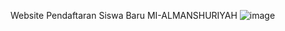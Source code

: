 Website Pendaftaran Siswa Baru MI-ALMANSHURIYAH
![image](https://github.com/Abdurrafi07/PDW8_20220140103/assets/127074558/dc3315a4-59c4-4128-92ac-c4cc0407f9d2)
